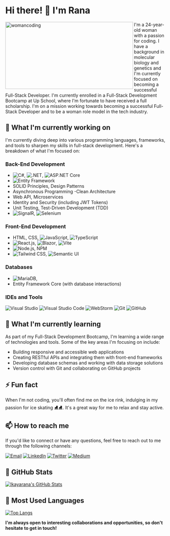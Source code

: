 # **Hi there! 👋 I'm Rana**

<image align="left" height="210px" alt="womancoding" width="400" src="https://i.giphy.com/media/L1R1tvI9svkIWwpVYr/giphy.webp" />



<p>I'm a 24-year-old woman with a passion for coding. I have a background in molecular biology and genetics and I'm currently focused on becoming a successful Full-Stack Developer. I'm currently enrolled in a Full-Stack Development Bootcamp at Up School, where I'm fortunate to have received a full scholarship. I'm on a mission working towards becoming a successful Full-Stack Developer and to be a woman role model in the tech industry.</p>



## **🔭 What I'm currently working on**

I'm currently diving deep into various programming languages, frameworks, and tools to sharpen my skills in full-stack development. Here's a breakdown of what I'm focused on:

### Back-End Development

- ![C#](https://img.icons8.com/color/48/000000/c-sharp-logo.png), ![.NET](https://img.icons8.com/color/48/000000/dot-net.png), ![ASP.NET Core](https://img.icons8.com/color/48/000000/asp-dot-net-core.png)
- ![Entity Framework](https://img.icons8.com/color/48/000000/entity-framework.png)
- SOLID Principles, Design Patterns
- Asynchronous Programming
-Clean Architecture
- Web API, Microservices
- Identity and Security (including JWT Tokens)
- Unit Testing, Test-Driven Development (TDD)
- ![SignalR](https://img.icons8.com/color/48/000000/signalr.png), ![Selenium](https://img.icons8.com/color/48/000000/selenium-test-automation.png)

### Front-End Development
- HTML, CSS, ![JavaScript](https://img.icons8.com/color/48/000000/javascript.png), ![TypeScript](https://img.icons8.com/color/48/000000/typescript.png)
- ![React.js](https://img.icons8.com/color/48/000000/react-native.png), ![Blazor](https://img.icons8.com/color/48/000000/blazor.png), ![Vite](https://img.icons8.com/color/48/000000/vite.png)
- ![Node.js](https://img.icons8.com/color/48/000000/nodejs.png), NPM
- ![Tailwind CSS](https://img.icons8.com/color/48/000000/tailwind-css.png), ![Semantic UI](https://img.icons8.com/color/48/000000/semantic-ui.png)

### Databases
- ![MariaDB](https://img.icons8.com/color/48/000000/mariadb.png),
- Entity Framework Core (with database interactions)

### IDEs and Tools
![Visual Studio](https://img.icons8.com/color/48/000000/visual-studio-2019.png) ![Visual Studio Code](https://img.icons8.com/color/48/000000/visual-studio-code-2019.png) ![WebStorm](https://img.icons8.com/color/48/000000/webstorm.png) ![Git](https://img.icons8.com/color/48/000000/git.png) ![GitHub](https://img.icons8.com/fluent/48/000000/github.png)

## **🌱 What I'm currently learning**

As part of my Full-Stack Development Bootcamp, I'm learning a wide range of technologies and tools. Some of the key areas I'm focusing on include:

- Building responsive and accessible web applications
- Creating RESTful APIs and integrating them with front-end frameworks
- Developing database schemas and working with data storage solutions
- Version control with Git and collaborating on GitHub projects

## **⚡ Fun fact**

When I'm not coding, you'll often find me on the ice rink, indulging in my passion for ice skating ⛸⛸. It's a great way for me to relax and stay active.

## 📫 How to reach me

If you'd like to connect or have any questions, feel free to reach out to me through the following channels:

<a href="https://mail.google.com/mail/?view=cm&fs=1&tf=1&to=rana99kaya@gmail.com"><img src="https://img.icons8.com/color/48/000000/gmail.png" alt="Email" /></a> </a> <a href="https://www.linkedin.com/in/kaya-rana/"><img src="https://img.icons8.com/color/48/000000/linkedin.png" alt="LinkedIn" /></a> <a href="https://twitter.com/IRanaKaya"><img src="https://img.icons8.com/color/48/000000/twitter.png" alt="Twitter" /></a> <a href="https://medium.com/@ranakaya"><img src="https://img.icons8.com/color/48/000000/medium.png" alt="Medium" /></a>
## 🚀 GitHub Stats

[![lkayarana's GitHub Stats](https://github-readme-stats.vercel.app/api?username=lkayarana&show_icons=true&theme=radical)](https://github.com/lkayarana)

## 💼 Most Used Languages

[![Top Langs](https://github-readme-stats.vercel.app/api/top-langs/?username=lkayarana&layout=compact&theme=radical)](https://github.com/lkayarana)

**I'm always open to interesting collaborations and opportunities, so don't hesitate to get in touch!**